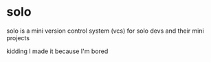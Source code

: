 # solo 
solo is a mini version control system (vcs) 
for solo devs and their mini projects 
















kidding I made it because I'm bored
